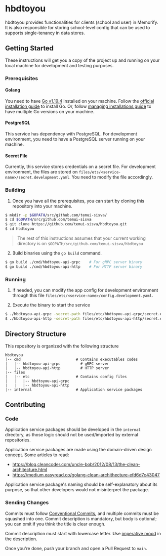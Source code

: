 # hbdtoyou

hbdtoyou provides functionalities for clients (school and user) in Memorify. It is also responsible for storing school-level config that can be used to supports single-tenancy in data stores.

## Getting Started

These instructions will get you a copy of the project up and running on your local machine for development and testing purposes.

### Prerequisites

#### Golang

You need to have [Go v1.19.4](https://golang.org/dl/) installed on your machine. Follow the [official installation guide](https://golang.org/doc/install) to install Go. Or, follow [managing installations guide](https://go.dev/doc/manage-install) to have multiple Go versions on your machine.

#### PostgreSQL

This service has dependency with PostgreSQL. For development environment, you need to have a PostgreSQL server running on your machine.

#### Secret File

Currently, this service stores credentials on a secret file. For development environment, the files are stored on `files/ets/<service-name>/secret.development.yaml`. You need to modify the file accordingly.

### Building

1. Once you have all the prerequisites, you can start by cloning this repository into your machine.

```sh
$ mkdir -p $GOPATH/src/github.com/temui-sisva/
$ cd $GOPATH/src/github.com/temui-sisva
$ git clone https://github.com/temui-sisva/hbdtoyou.git
$ cd hbdtoyou
```

> The rest of this instructions assumes that your current working directory is on `$GOPATH/src/github.com/temui-sisva/hbdtoyou`

2. Build binaries using the `go build` command.

```sh
$ go build ./cmd/hbdtoyou-api-grpc    # For gRPC server binary
$ go build ./cmd/hbdtoyou-api-http    # For HTTP server binary
```

### Running

1. If needed, you can modify the app config for development environment through this file `files/ets/<service-name>/config.development.yaml`.

2. Execute the binary to start the service

```sh
$ ./hbdtoyou-api-grpc -secret-path files/etc/hbdtoyou-api-grpc/secret.development.yaml  # For gRPC server binary
$ ./hbdtoyou-api-http -secret-path files/etc/hbdtoyou-api-http/secret.development.yaml  # For HTTP server binary
```

## Directory Structure

This repository is organized with the following structure

```
hbdtoyou
|-- cmd                         # Contains executables codes
|   |-- hbdtoyou-api-grpc         # gRPC server
|   |-- hbdtoyou-api-http         # HTTP server
|-- files
|   |-- etc                     # Contains config files
|   |   |-- hbdtoyou-api-grpc         
|   |   |-- hbdtoyou-api-http   
|-- internal                    # Application service packages      
```

## Contributing

### Code

Application service packages should be developed in the `internal` directory, as those logic should not be used/imported by external repositories.

Application service packages are made using the domain-driven design concept. Some articles to read:
* https://blog.cleancoder.com/uncle-bob/2012/08/13/the-clean-architecture.html
* https://medium.easyread.co/golang-clean-archithecture-efd6d7c43047

Application service package's naming should be self-explanatory about its purpose, so that other developers would not misinterpret the package.

### Sending Changes

Commits must follow [Conventional Commits](https://www.conventionalcommits.org/en/v1.0.0/), and multiple commits must be squashed into one. Commit description is mandatory, but body is optional; you can omit if you think the title is clear enough.

Commit description must start with lowercase letter. Use [imperative mood](https://www.freecodecamp.org/news/how-to-write-better-git-commit-messages/) in the description.

Once you're done, push your branch and open a Pull Request to `main`.
